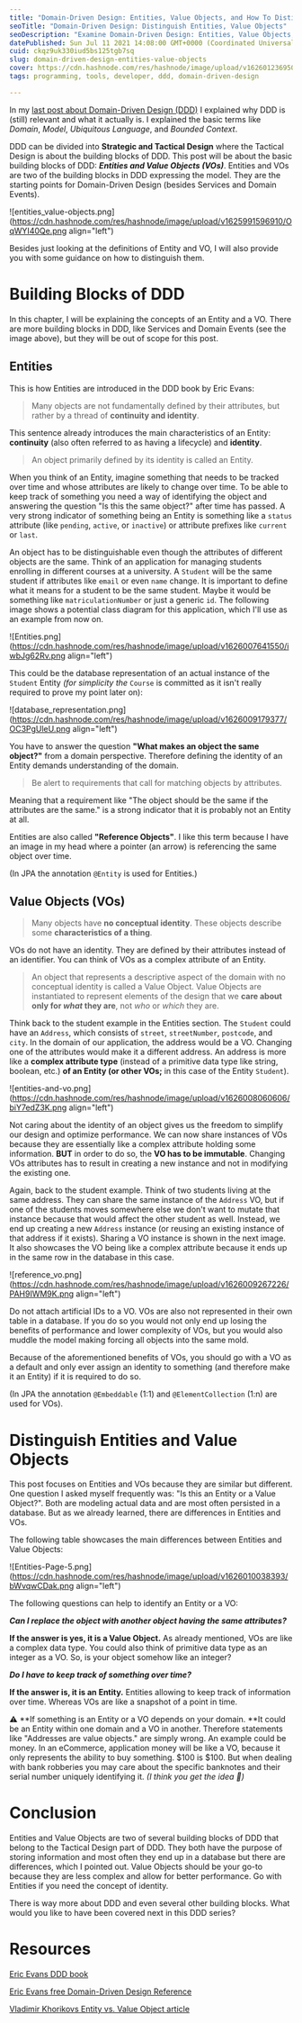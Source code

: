 ```yaml
---
title: "Domain-Driven Design: Entities, Value Objects, and How To Distinguish Them"
seoTitle: "Domain-Driven Design: Distinguish Entities, Value Objects"
seoDescription: "Examine Domain-Driven Design: Entities, Value Objects, their distinctions, and effective modeling."
datePublished: Sun Jul 11 2021 14:08:00 GMT+0000 (Coordinated Universal Time)
cuid: ckqz9uk330iud5bs125tgb7sq
slug: domain-driven-design-entities-value-objects
cover: https://cdn.hashnode.com/res/hashnode/image/upload/v1626012369505/o7xRDYZVe.png
tags: programming, tools, developer, ddd, domain-driven-design

---
```


In my [last post about Domain-Driven Design (DDD)](https://blog.jannikwempe.com/domain-driven-design-introduction) I explained why DDD is (still) relevant and what it actually is. I explained the basic terms like *Domain*, *Model*, *Ubiquitous Language*, and *Bounded Context*.

DDD can be divided into **Strategic and Tactical Design** where the Tactical Design is about the building blocks of DDD. This post will be about the basic building blocks of DDD: ***Entities and Value Objects (VOs)***. Entities and VOs are two of the building blocks in DDD expressing the model. They are the starting points for Domain-Driven Design (besides Services and Domain Events).

![entities_value-objects.png](https://cdn.hashnode.com/res/hashnode/image/upload/v1625991596910/OqWYI40Qe.png align="left")

Besides just looking at the definitions of Entity and VO, I will also provide you with some guidance on how to distinguish them.

# Building Blocks of DDD

In this chapter, I will be explaining the concepts of an Entity and a VO. There are more building blocks in DDD, like Services and Domain Events (see the image above), but they will be out of scope for this post.

## Entities

This is how Entities are introduced in the DDD book by Eric Evans:

> Many objects are not fundamentally defined by their attributes, but rather by a thread of **continuity and identity**.

This sentence already introduces the main characteristics of an Entity: **continuity** (also often referred to as having a lifecycle) and **identity**.

> An object primarily defined by its identity is called an Entity.

When you think of an Entity, imagine something that needs to be tracked over time and whose attributes are likely to change over time. To be able to keep track of something you need a way of identifying the object and answering the question "Is this the same object?" after time has passed. A very strong indicator of something being an Entity is something like a `status` attribute (like `pending`, `active`, or `inactive`) or attribute prefixes like `current` or `last`.

An object has to be distinguishable even though the attributes of different objects are the same. Think of an application for managing students enrolling in different courses at a university. A `Student` will be the same student if attributes like `email` or even `name` change. It is important to define what it means for a student to be the same student. Maybe it would be something like `matriculationNumber` or just a generic `id`. The following image shows a potential class diagram for this application, which I'll use as an example from now on.

![Entities.png](https://cdn.hashnode.com/res/hashnode/image/upload/v1626007641550/iwbJg62Rv.png align="left")

This could be the database representation of an actual instance of the `Student` Entity *(for simplicity the* `Course` is committed as it isn't really required to prove my point later on):

![database_representation.png](https://cdn.hashnode.com/res/hashnode/image/upload/v1626009179377/OC3PgUleU.png align="left")

You have to answer the question **"What makes an object the same object?"** from a domain perspective. Therefore defining the identity of an Entity demands understanding of the domain.

> Be alert to requirements that call for matching objects by attributes.

Meaning that a requirement like "The object should be the same if the attributes are the same." is a strong indicator that it is probably not an Entity at all.

Entities are also called **"Reference Objects"**. I like this term because I have an image in my head where a pointer (an arrow) is referencing the same object over time.

(In JPA the annotation `@Entity` is used for Entities.)

## Value Objects (VOs)

> Many objects have **no conceptual identity**. These objects describe some **characteristics of a thing**.

VOs do not have an identity. They are defined by their attributes instead of an identifier. You can think of VOs as a complex attribute of an Entity.

> An object that represents a descriptive aspect of the domain with no conceptual identity is called a Value Object. Value Objects are instantiated to represent elements of the design that we **care about only for *what* they are**, not *who* or *which* they are.

Think back to the student example in the Entities section. The `Student` could have an `Address`, which consists of `street`, `streetNumber`, `postcode`, and `city`. In the domain of our application, the address would be a VO. Changing one of the attributes would make it a different address. An address is more like a **complex attribute type** (instead of a primitive data type like string, boolean, etc.) **of an Entity (or other VOs;** in this case of the Entity `Student`).

![entities-and-vo.png](https://cdn.hashnode.com/res/hashnode/image/upload/v1626008060606/biY7edZ3K.png align="left")

Not caring about the identity of an object gives us the freedom to simplify our design and optimize performance. We can now share instances of VOs because they are essentially like a complex attribute holding some information. **BUT** in order to do so, the **VO has to be immutable**. Changing VOs attributes has to result in creating a new instance and not in modifying the existing one.

Again, back to the student example. Think of two students living at the same address. They can share the same instance of the `Address` VO, but if one of the students moves somewhere else we don't want to mutate that instance because that would affect the other student as well. Instead, we end up creating a new `Address` instance (or reusing an existing instance of that address if it exists). Sharing a VO instance is shown in the next image. It also showcases the VO being like a complex attribute because it ends up in the same row in the database in this case.

![reference_vo.png](https://cdn.hashnode.com/res/hashnode/image/upload/v1626009267226/PAH9IWM9K.png align="left")

Do not attach artificial IDs to a VO. VOs are also not represented in their own table in a database. If you do so you would not only end up losing the benefits of performance and lower complexity of VOs, but you would also muddle the model making forcing all objects into the same mold.

Because of the aforementioned benefits of VOs, you should go with a VO as a default and only ever assign an identity to something (and therefore make it an Entity) if it is required to do so.

(In JPA the annotation `@Embeddable` (1:1) and `@ElementCollection` (1:n) are used for VOs).

# Distinguish Entities and Value Objects

This post focuses on Entities and VOs because they are similar but different. One question I asked myself frequently was: "Is this an Entity or a Value Object?". Both are modeling actual data and are most often persisted in a database. But as we already learned, there are differences in Entities and VOs.

The following table showcases the main differences between Entities and Value Objects:

![Entities-Page-5.png](https://cdn.hashnode.com/res/hashnode/image/upload/v1626010038393/bWvqwCDak.png align="left")

The following questions can help to identify an Entity or a VO:

***Can I replace the object with another object having the same attributes?***

**If the answer is yes, it is a Value Object.** As already mentioned, VOs are like a complex data type. You could also think of primitive data type as an integer as a VO. So, is your object somehow like an integer?

***Do I have to keep track of something over time?***

**If the answer is, it is an Entity.** Entities allowing to keep track of information over time. Whereas VOs are like a snapshot of a point in time.

⚠️ \*\*If something is an Entity or a VO depends on your domain. \*\*It could be an Entity within one domain and a VO in another. Therefore statements like "Addresses are value objects." are simply wrong. An example could be money. In an eCommerce, application money will be like a VO, because it only represents the ability to buy something. $100 is $100. But when dealing with bank robberies you may care about the specific banknotes and their serial number uniquely identifying it. *(I think you get the idea 🤪)*

# Conclusion

Entities and Value Objects are two of several building blocks of DDD that belong to the Tactical Design part of DDD. They both have the purpose of storing information and most often they end up in a database but there are differences, which I pointed out. Value Objects should be your go-to because they are less complex and allow for better performance. Go with Entities if you need the concept of identity.

There is way more about DDD and even several other building blocks. What would you like to have been covered next in this DDD series?

# Resources

[Eric Evans DDD book](https://www.amazon.com/Domain-Driven-Design-Tackling-Complexity-Software/dp/0321125215/)

[Eric Evans free Domain-Driven Design Reference](https://www.domainlanguage.com/wp-content/uploads/2016/05/DDD_Reference_2015-03.pdf)

[Vladimir Khorikovs Entity vs. Value Object article](https://enterprisecraftsmanship.com/posts/entity-vs-value-object-the-ultimate-list-of-differences/)